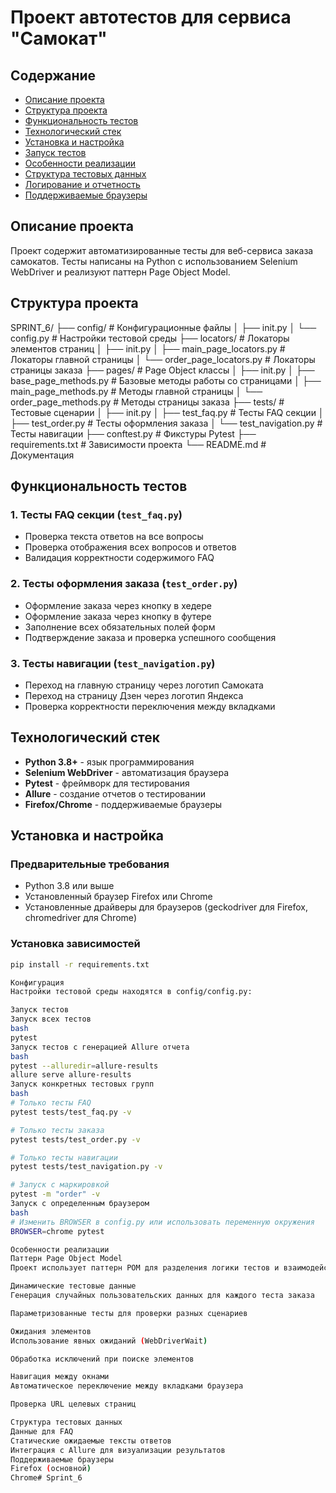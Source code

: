 # Проект автотестов для сервиса "Самокат"

## Содержание
- [Описание проекта](#описание-проекта)
- [Структура проекта](#структура-проекта)
- [Функциональность тестов](#функциональность-тестов)
- [Технологический стек](#технологический-стек)
- [Установка и настройка](#установка-и-настройка)
- [Запуск тестов](#запуск-тестов)
- [Особенности реализации](#особенности-реализации)
- [Структура тестовых данных](#структура-тестовых-данных)
- [Логирование и отчетность](#логирование-и-отчетность)
- [Поддерживаемые браузеры](#поддерживаемые-браузеры)


## Описание проекта

Проект содержит автоматизированные тесты для веб-сервиса заказа самокатов. Тесты написаны на Python с использованием Selenium WebDriver и реализуют паттерн Page Object Model.

## Структура проекта

SPRINT_6/
├── config/ # Конфигурационные файлы
│ ├── init.py
│ └── config.py # Настройки тестовой среды
├── locators/ # Локаторы элементов страниц
│ ├── init.py
│ ├── main_page_locators.py # Локаторы главной страницы
│ └── order_page_locators.py # Локаторы страницы заказа
├── pages/ # Page Object классы
│ ├── init.py
│ ├── base_page_methods.py # Базовые методы работы со страницами
│ ├── main_page_methods.py # Методы главной страницы
│ └── order_page_methods.py # Методы страницы заказа
├── tests/ # Тестовые сценарии
│ ├── init.py
│ ├── test_faq.py # Тесты FAQ секции
│ ├── test_order.py # Тесты оформления заказа
│ └── test_navigation.py # Тесты навигации
├── conftest.py # Фикстуры Pytest
├── requirements.txt # Зависимости проекта
└── README.md # Документация


## Функциональность тестов

### 1. Тесты FAQ секции (`test_faq.py`)
- Проверка текста ответов на все вопросы
- Проверка отображения всех вопросов и ответов
- Валидация корректности содержимого FAQ

### 2. Тесты оформления заказа (`test_order.py`)
- Оформление заказа через кнопку в хедере
- Оформление заказа через кнопку в футере
- Заполнение всех обязательных полей форм
- Подтверждение заказа и проверка успешного сообщения

### 3. Тесты навигации (`test_navigation.py`)
- Переход на главную страницу через логотип Самоката
- Переход на страницу Дзен через логотип Яндекса
- Проверка корректности переключения между вкладками

## Технологический стек

- **Python 3.8+** - язык программирования
- **Selenium WebDriver** - автоматизация браузера
- **Pytest** - фреймворк для тестирования
- **Allure** - создание отчетов о тестировании
- **Firefox/Chrome** - поддерживаемые браузеры

## Установка и настройка

### Предварительные требования
- Python 3.8 или выше
- Установленный браузер Firefox или Chrome
- Установленные драйверы для браузеров (geckodriver для Firefox, chromedriver для Chrome)

### Установка зависимостей

```bash
pip install -r requirements.txt

Конфигурация
Настройки тестовой среды находятся в config/config.py:

Запуск тестов
Запуск всех тестов
bash
pytest
Запуск тестов с генерацией Allure отчета
bash
pytest --alluredir=allure-results
allure serve allure-results
Запуск конкретных тестовых групп
bash
# Только тесты FAQ
pytest tests/test_faq.py -v

# Только тесты заказа
pytest tests/test_order.py -v

# Только тесты навигации
pytest tests/test_navigation.py -v

# Запуск с маркировкой
pytest -m "order" -v
Запуск с определенным браузером
bash
# Изменить BROWSER в config.py или использовать переменную окружения
BROWSER=chrome pytest

Особенности реализации
Паттерн Page Object Model
Проект использует паттерн POM для разделения логики тестов и взаимодействия с элементами страницы.

Динамические тестовые данные
Генерация случайных пользовательских данных для каждого теста заказа

Параметризованные тесты для проверки разных сценариев

Ожидания элементов
Использование явных ожиданий (WebDriverWait)

Обработка исключений при поиске элементов

Навигация между окнами
Автоматическое переключение между вкладками браузера

Проверка URL целевых страниц

Структура тестовых данных
Данные для FAQ
Статические ожидаемые тексты ответов
Интеграция с Allure для визуализации результатов
Поддерживаемые браузеры
Firefox (основной)
Chrome#   S p r i n t _ 6  
 